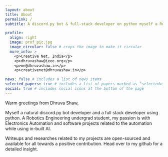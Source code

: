 ```yaml
---
layout: about
title: About
permalink: /
subtitle: A discord.py bot & full-stack developer on python myself a Robotics & Automation Engg undergrad student.

profile:
  align: right
  image: prof_pic.jpg
  image_circular: false # crops the image to make it circular
  more_info: >
    <p>Creative Net, India</p>
    <p>dhruvashaw@ieee.org</p>
    <p>me@dhruvashaw.in</p>
    <p>creativenet@dhruvashaw.in</p>

news: false # includes a list of news items
selected_papers: true # includes a list of papers marked as "selected={true}"
social: true # includes social icons at the bottom of the page
---
```


Warm greetings from Dhruva Shaw,

Myself a natural discord.py bot developer and a full stack developer using python. A Robotics Engineering undergrad student, my passion is with Electronics Automation and software projects related to the automation while using in-built AI.

Writeups and researches related to my projects are open-sourced and available for all towards a positive contribution. Head over to my github for a detailed insight.
